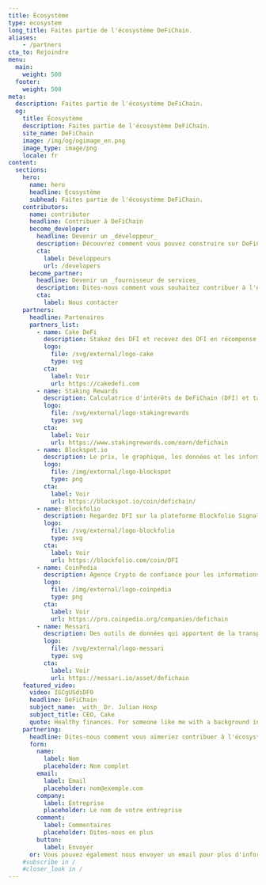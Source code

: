 ```yaml
---
title: Écosystème
type: ecosystem
long_title: Faites partie de l'écosystème DeFiChain.
aliases:
    - /partners
cta_to: Rejoindre
menu:
  main:
    weight: 500
  footer:
    weight: 500
meta:
  description: Faites partie de l'écosystème DeFiChain.
  og:
    title: Écosystème
    description: Faites partie de l'écosystème DeFiChain.
    site_name: DeFiChain
    image: /img/og/ogimage_en.png
    image_type: image/png
    locale: fr
content:
  sections:
    hero:
      name: hero
      headline: Écosystème
      subhead: Faites partie de l'écosystème DeFiChain.
    contributors:
      name: contributor
      headline: Contribuer à DeFiChain
      become_developer:
        headline: Devenir un _développeur_
        description: Découvrez comment vous pouvez construire sur DeFiChain et utiliser le coin $DFI.
        cta:
          label: Développeurs
          url: /developers
      become_partner:
        headline: Devenir un _fournisseur de services_
        description: Dites-nous comment vous souhaitez contribuer à l'écosystème.
        cta:
          label: Nous contacter
    partners:
      headline: Partenaires
      partners_list:
        - name: Cake DeFi
          description: Stakez des DFI et recevez des DFI en récompense lorsque vous utilisez Cake DeFi.
          logo:
            file: /svg/external/logo-cake
            type: svg
          cta:
            label: Voir
            url: https://cakedefi.com
        - name: Staking Rewards
          description: Calculatrice d'intérêts de DeFiChain (DFI) et taux actuels.
          logo:
            file: /svg/external/logo-stakingrewards
            type: svg
          cta:
            label: Voir
            url: https://www.stakingrewards.com/earn/defichain
        - name: Blockspot.io
          description: Le prix, le graphique, les données et les informations de DeFiChain (DFI) sur Blockspot.io.
          logo:
            file: /img/external/logo-blockspot
            type: png
          cta:
            label: Voir
            url: https://blockspot.io/coin/defichain/
        - name: Blockfolio
          description: Regardez DFI sur la plateforme Blockfolio Signal.
          logo:
            file: /svg/external/logo-blockfolio
            type: svg
          cta:
            label: Voir
            url: https://blockfolio.com/coin/DFI
        - name: CoinPedia
          description: Agence Crypto de confiance pour les informations liées au monde décentralisé.
          logo:
            file: /img/external/logo-coinpedia
            type: png
          cta:
            label: Voir
            url: https://pro.coinpedia.org/companies/defichain
        - name: Messari
          description: Des outils de données qui apportent de la transparence à la cryptoéconomie.
          logo:
            file: /svg/external/logo-messari
            type: svg
          cta:
            label: Voir
            url: https://messari.io/asset/defichain
    featured_video:
      video: IGCgUSdiDF0
      headline: DeFiChain
      subject_name: _with_ Dr. Julian Hosp
      subject_title: CEO, Cake
      quote: Healthy finances. For someone like me with a background in medicine, sounds like _doing the right thing for the people_.
    partnering:
      headline: Dites-nous comment vous aimeriez contribuer à l'écosystème de DeFiChain.
      form:
        name:
          label: Nom
          placeholder: Nom complet
        email:
          label: Email
          placeholder: nom@exemple.com
        company:
          label: Entreprise
          placeholder: Le nom de votre entreprise
        comment:
          label: Commentaires
          placeholder: Dites-nous en plus
        button:
          label: Envoyer
      or: Vous pouvez également nous envoyer un email pour plus d'informations à [partners@defichain.com](mailto:partners@defichain.com).
    #subscribe in /
    #closer_look in /
---
```

